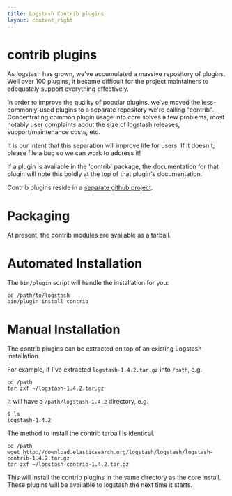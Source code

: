 ```yaml
---
title: Logstash Contrib plugins
layout: content_right
---
```


# contrib plugins

As logstash has grown, we've accumulated a massive repository of plugins. Well
over 100 plugins, it became difficult for the project maintainers to adequately
support everything effectively.

In order to improve the quality of popular plugins, we've moved the
less-commonly-used plugins to a separate repository we're calling "contrib".
Concentrating common plugin usage into core solves a few problems, most notably
user complaints about the size of logstash releases, support/maintenance costs,
etc.

It is our intent that this separation will improve life for users. If it
doesn't, please file a bug so we can work to address it!

If a plugin is available in the 'contrib' package, the documentation for that
plugin will note this boldly at the top of that plugin's documentation.

Contrib plugins reside in a [separate github project](https://github.com/elasticsearch/logstash-contrib).

# Packaging

At present, the contrib modules are available as a tarball.

# Automated Installation

The `bin/plugin` script will handle the installation for you:

    cd /path/to/logstash
    bin/plugin install contrib

# Manual Installation

The contrib plugins can be extracted on top of an existing Logstash installation. 

For example, if I've extracted `logstash-1.4.2.tar.gz` into `/path`, e.g.
 
    cd /path
    tar zxf ~/logstash-1.4.2.tar.gz

It will have a `/path/logstash-1.4.2` directory, e.g.

    $ ls
    logstash-1.4.2

The method to install the contrib tarball is identical.

    cd /path
    wget http://download.elasticsearch.org/logstash/logstash/logstash-contrib-1.4.2.tar.gz
    tar zxf ~/logstash-contrib-1.4.2.tar.gz

This will install the contrib plugins in the same directory as the core
install. These plugins will be available to logstash the next time it starts.

